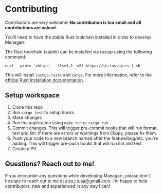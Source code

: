 # Contributing
Contributors are very welcome! **No contribution is too small and all contributions are valued.**

You'll need to have the stable Rust toolchain installed in order to develop Managarr.

The Rust toolchain (stable) can be installed via rustup using the following command:

```shell
curl --proto '=https' --tlsv1.2 -sSf https://sh.rustup.rs | sh
```

This will install `rustup`, `rustc` and `cargo`. For more information, refer to the [official Rust installation documentation](https://www.rust-lang.org/tools/install). 

## Setup workspace

1. Clone this repo
2. Run `cargo test` to setup hooks
3. Make changes
4. Run the application using `make run` or `cargo run`
5. Commit changes. This will trigger pre-commit hooks that will run format, test and lint. If there are errors or warnings from Clippy, please fix them.
6. Push your code to a new branch named after the feature/bug/etc. you're adding. This will trigger pre-push hooks that will run lint and test.
7. Create a PR

## Questions? Reach out to me!
If you encounter any questions while developing Managarr, please don't hesitate to reach out to me at alex.j.tusa@gmail.com. I'm happy to help contributors, new and experienced in any way I can!

